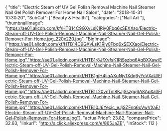 {
	"title": "Electric Steam off UV Gel Polish Removal Machine Nail Steamer Nail Gel Polish Remover For Home Nail Salon",
	"date": "2018-10-31 10:30:20",
	"SubCat": ["Beauty & Health"],
	"categories": ["Nail Art "],
	"thumbnailImage": "https://ae01.alicdn.com/kf/HTB14C9GXvLsK1Rjy0Fbq6xSEXXao/Electric-Steam-off-UV-Gel-Polish-Removal-Machine-Nail-Steamer-Nail-Gel-Polish-Remover-For-Home.jpg_220x220.jpg",
	"BigImage": ["https://ae01.alicdn.com/kf/HTB14C9GXvLsK1Rjy0Fbq6xSEXXao/Electric-Steam-off-UV-Gel-Polish-Removal-Machine-Nail-Steamer-Nail-Gel-Polish-Remover-For-Home.jpg","https://ae01.alicdn.com/kf/HTB1r8JfXvfsK1RjSszbq6AqBXXaw/Electric-Steam-off-UV-Gel-Polish-Removal-Machine-Nail-Steamer-Nail-Gel-Polish-Remover-For-Home.jpg","https://ae01.alicdn.com/kf/HTB1gjH4liqAXuNjy1Xdq6yYcVXaU/Electric-Steam-off-UV-Gel-Polish-Removal-Machine-Nail-Steamer-Nail-Gel-Polish-Remover-For-Home.jpg","https://ae01.alicdn.com/kf/HTB1L20vnTnI8KJjSszgq6A8ApXal/Electric-Steam-off-UV-Gel-Polish-Removal-Machine-Nail-Steamer-Nail-Gel-Polish-Remover-For-Home.jpg","https://ae01.alicdn.com/kf/HTB10J6Yecic_eJjSZFnq6xVwVXaE/Electric-Steam-off-UV-Gel-Polish-Removal-Machine-Nail-Steamer-Nail-Gel-Polish-Remover-For-Home.jpg"],
	"actualPrice": 23.82,
	"comparePrice": 32.63,
	"linkurl": "http://s.click.aliexpress.com/e/865JaZE",
	"inStock": 112
}
